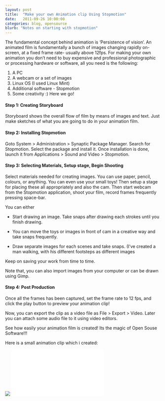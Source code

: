 ```yaml
---
layout: post
title:  "Make your own Animation clip Using Stopmotion"
date:   2011-09-26 10:00:00
categories: blog, opensource
blurb: "Notes on starting with stopmotion"
---
```


The fundamental concept behind animation is ‘Persistence of vision’. An animated film is fundamentally a bunch of images changing rapidly on-screen, at a fixed frame rate- usually above 12fps. For making your own animation you don’t need to buy expensive and professional photographic or processing hardware or software, all you need is the following:

1. A PC
2. A webcam or a set of images
3. Linux OS (I used Linux Mint)
4. Additional software - Stopmotion
5. Some creativity :)
Here we go!


#### **Step 1: Creating Storyboard** ####

Storyboard shows the overall flow of film by means of images and text. Just make sketches of what you are going to do in your animation film.


#### **Step 2: Installing Stopmotion** ####

Goto System > Administration > Synaptic Package Manager.
Search for Stopmotion.
Select the package and install it.
Once installation is done, launch it from Applications > Sound and Video > Stopmotion.


#### **Step 3: Selecting Materials, Setup stage, Begin Shooting** ####

Select materials needed for creating images. You can use paper, pencil, colours, or anything. You can even use your small toys!  Then setup a stage for placing these all appropriately and also the cam. Then start webcam from the Stopmotion application, shoot your film, record frames frequently pressing space-bar.

You can either

* Start drawing an image. Take snaps after drawing each strokes until you finish drawing.

* You can move the toys or images in front of cam in a creative way and take snaps frequently.

* Draw separate images for each scenes and take snaps. (I’ve created a man walking, with his different footsteps as different images

Keep on saving your work from time to time.

Note that, you can also import images from your computer or can be drawn using Gimp.


#### **Step 4: Post Production** ####

Once all the frames has been captured, set the frame rate to 12 fps, and click the play button to preview your animation clip!

Now, you can export the clip as a video file as File > Export > Video. Later you can attach some audio file to it using video editors.

See how easily your animation film is created! Its the magic of Open Souse Software!!!

Here is a small animation clip which i created:

<div class="video-wrapper">
    <div class="h_iframe">
        <!-- a transparent image is preferable -->
        <img class="ratio" src="http://placehold.it/16x9"/>
        <iframe src="//www.youtube.com/embed/L66EIs1miPc" frameborder="0" allowfullscreen></iframe>
    </div>
</div>
